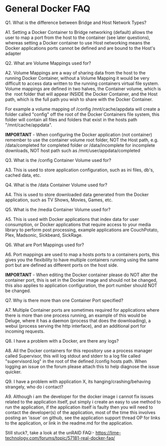 # **General Docker FAQ**

Q1. What is the difference between Bridge and Host Network Types?

A1. Setting a Docker Container to Bridge networking (default) allows the user to map a port from the host to the container (see later questions), whereas setting a Docker container to use Host networking means the Docker applications ports cannot be defined and are bound to the Host's adapter

Q2. What are Volume Mappings used for?

A2. Volume Mappings are a way of sharing data from the host to the running Docker Container, without a Volume Mapping it would be very difficult to access data written to the running containers virtual file system. Volume mappings are defined in two halves, the Container volume, which is the  root folder that will appear INSIDE the Docker Container, and the Host path, which is the full path you wish to share with the Docker Container.

For example a volume mapping of /config /mnt/cache/appdata will create a folder called "config" off the root of the Docker Containers file system, this folder will contain all files and folders that exist in the hosts path "/mnt/cache/appdata".

**IMPORTANT** - When configuring the Docker application (not container) remember to use the container volume root folder, NOT the Host path, e.g. /data/completed for completed folder or /data/incomplete for incomplete downloads, NOT host path such as /mnt/user/appdata/completed

Q3. What is the /config Container Volume used for?

A3. This is used to store application configuration, such as ini files, db's, cached data, etc.

Q4. What is the /data Container Volume used for?

A4. This is used to store downloaded data generated from the Docker application, such as TV Shows, Movies, Games, etc.

Q5. What is the /media Container Volume used for?

A5. This is used with Docker applications that index data for user consumption, or Docker applications that require access to your media library to perform post processing, example applications are CouchPotato, Plex, Madsonic, Sickbeard, SickRage.

Q6. What are Port Mappings used for?

A6. Port mappings are used to map a hosts ports to a containers ports, this gives you the flexibility to have multiple containers running using the same port but are defined as different ports on the host side.

**IMPORTANT** - When editing the Docker container please do NOT alter the container port, this is set in the Docker image and should not be changed, this also applies to application configuration, the port number should NOT be changed.

Q7. Why is there more than one Container Port specified?

A7. Multiple Container ports are sometimes required for applications where there is more than one process running, an example of this would be Deluge, where it has a daemon (process that does the downloading), a webui (process serving the http interface), and an additional port for incoming requests.

Q8. I have a problem with a Docker, are there any logs?

A8. All the Docker containers for this repository use a process manager called Supervisor, this will log stdout and stderr to a log file called "supervisord.log" in the root of the defined /config hosts path. When logging an issue on the forum please attach this to help diagnose the issue quicker.

Q9. I have a problem with application X, its hanging/crashing/behaving strangely, who do i contact?

A9. Although i am the developer for the docker image i cannot fix issues related to the application itself, put simply i create an easy to use method to run the application, if the application itself is faulty then you will need to contact the developer(s) of the application, most of the time this involves posting an 'issue' on github, see the application support thread OP for links to the application, or link in the readme.md for the application.

Still stuck?, take a look at the unRAID FAQ:- https://lime-technology.com/forums/topic/57181-real-docker-faq/
